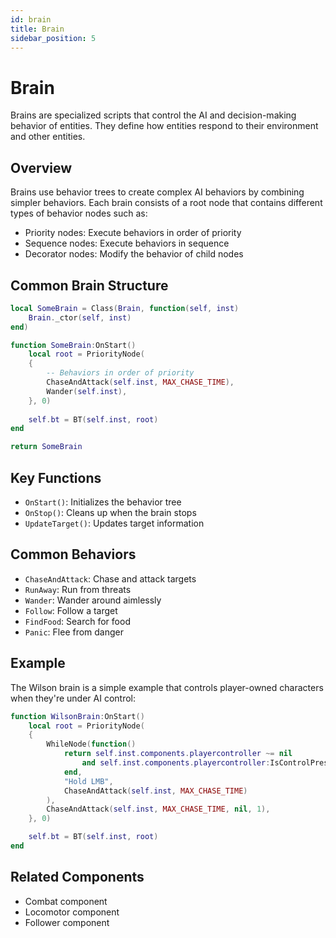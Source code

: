```yaml
---
id: brain
title: Brain
sidebar_position: 5
---
```


# Brain

Brains are specialized scripts that control the AI and decision-making behavior of entities. They define how entities respond to their environment and other entities.

## Overview

Brains use behavior trees to create complex AI behaviors by combining simpler behaviors. Each brain consists of a root node that contains different types of behavior nodes such as:

- Priority nodes: Execute behaviors in order of priority
- Sequence nodes: Execute behaviors in sequence
- Decorator nodes: Modify the behavior of child nodes

## Common Brain Structure

```lua
local SomeBrain = Class(Brain, function(self, inst)
    Brain._ctor(self, inst)
end)

function SomeBrain:OnStart()
    local root = PriorityNode(
    {
        -- Behaviors in order of priority
        ChaseAndAttack(self.inst, MAX_CHASE_TIME),
        Wander(self.inst),
    }, 0)
    
    self.bt = BT(self.inst, root)
end

return SomeBrain
```

## Key Functions

- `OnStart()`: Initializes the behavior tree
- `OnStop()`: Cleans up when the brain stops
- `UpdateTarget()`: Updates target information

## Common Behaviors

- `ChaseAndAttack`: Chase and attack targets
- `RunAway`: Run from threats
- `Wander`: Wander around aimlessly
- `Follow`: Follow a target
- `FindFood`: Search for food
- `Panic`: Flee from danger

## Example

The Wilson brain is a simple example that controls player-owned characters when they're under AI control:

```lua
function WilsonBrain:OnStart()
    local root = PriorityNode(
    {
        WhileNode(function() 
            return self.inst.components.playercontroller ~= nil 
                and self.inst.components.playercontroller:IsControlPressed(CONTROL_PRIMARY) 
            end, 
            "Hold LMB", 
            ChaseAndAttack(self.inst, MAX_CHASE_TIME)
        ),
        ChaseAndAttack(self.inst, MAX_CHASE_TIME, nil, 1),
    }, 0)

    self.bt = BT(self.inst, root)
end
```

## Related Components

- Combat component
- Locomotor component
- Follower component 